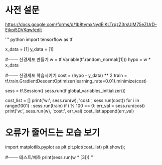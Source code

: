 # 사전 설문
https://docs.google.com/forms/d/1b8tymxNydEIKLTrqzZ3rsUIM75eZUrD-Ejkpi5DVKqw/edit

''' python
import tensorflow as tf

x_data = [1]
y_data = [1]

#----- 신경세포 만들기
w = tf.Variable(tf.random_normal([1]))
hypo = w * x_data

#----- 신경세포 학습시키기
cost = (hypo - y_data) ** 2
train = tf.train.GradientDescentOptimizer(learning_rate=0.01).minimize(cost)

sess = tf.Session()
sess.run(tf.global_variables_initializer())

cost_list = []
print('w:', sess.run(w), 'cost:', sess.run(cost))
for i in range(1001) :
    sess.run(train)
    if i % 100 == 0:
        err_val = sess.run(cost)
        print('w:', sess.run(w), 'cost:', err_val)
        cost_list.append(err_val)

# 오류가 줄어드는 모습 보기
import matplotlib.pyplot as plt
plt.plot(cost_list)
plt.show();

#----- 테스트/예측
print(sess.run(w * [3]))
''' 
